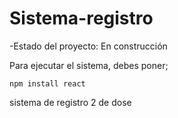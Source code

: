 <h1>Sistema-registro</h1>

-Estado del proyecto: En construcción  

Para ejecutar el sistema, debes poner;

```npm install react```

sistema de registro 2 de dose 
